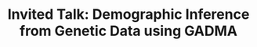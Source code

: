 ---
layout: paper
title: "Invited Talk: Demographic Inference from Genetic Data using GADMA"
conference: "Research Centre of Bioinformatics"
conference_url: "https://www.zhaw.ch/en/lsfm/institutes-centres/icls/bioinformatics/"
slides: "../download/2023-04-06-GADMA_presentation.html"
location: "ZHAW, Wädenswil, Switzerland"
---